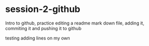 # session-2-github
Intro to github, practice editing a readme mark down file, adding it, commiting it and pushing it to github


testing adding lines on my own 